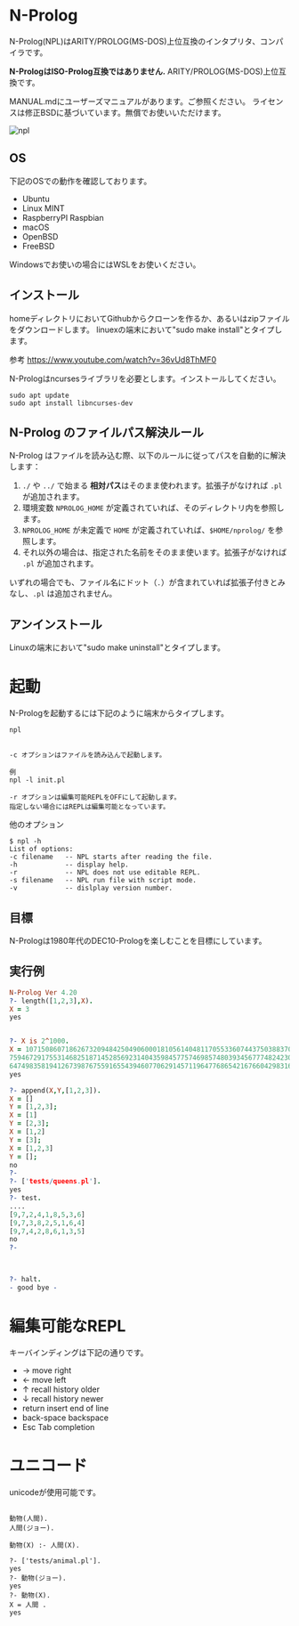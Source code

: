 # N-Prolog

N-Prolog(NPL)はARITY/PROLOG(MS-DOS)上位互換のインタプリタ、コンパイラです。 

**N-PrologはISO-Prolog互換ではありません.** ARITY/PROLOG(MS-DOS)上位互換です。

MANUAL.mdにユーザーズマニュアルがあります。ご参照ください。
ライセンスは修正BSDに基づいています。無償でお使いいただけます。

![npl](npl.png)


## OS
下記のOSでの動作を確認しております。

- Ubuntu
- Linux MINT
- RaspberryPI Raspbian
- macOS
- OpenBSD
- FreeBSD


Windowsでお使いの場合にはWSLをお使いください。


## インストール
homeディレクトリにおいてGithubからクローンを作るか、あるいはzipファイルをダウンロードします。
linuexの端末において"sudo make install"とタイプします。

参考 https://www.youtube.com/watch?v=36vUd8ThMF0


N-Prologはncursesライブラリを必要とします。インストールしてください。

```
sudo apt update
sudo apt install libncurses-dev
```




## N-Prolog のファイルパス解決ルール

N-Prolog はファイルを読み込む際、以下のルールに従ってパスを自動的に解決します：

1. `./` や `../` で始まる **相対パス**はそのまま使われます。拡張子がなければ `.pl` が追加されます。
2. 環境変数 `NPROLOG_HOME` が定義されていれば、そのディレクトリ内を参照します。
3. `NPROLOG_HOME` が未定義で `HOME` が定義されていれば、`$HOME/nprolog/` を参照します。
4. それ以外の場合は、指定された名前をそのまま使います。拡張子がなければ `.pl` が追加されます。

いずれの場合でも、ファイル名にドット（`.`）が含まれていれば拡張子付きとみなし、`.pl` は追加されません。


## アンインストール
Linuxの端末において"sudo make uninstall"とタイプします。


# 起動
N-Prologを起動するには下記のように端末からタイプします。

```
npl


-c オプションはファイルを読み込んで起動します。

例
npl -l init.pl

-r オプションは編集可能REPLをOFFにして起動します。
指定しない場合にはREPLは編集可能となっています。
```

他のオプション

```
$ npl -h
List of options:
-c filename   -- NPL starts after reading the file.
-h            -- display help.
-r            -- NPL does not use editable REPL.
-s filename   -- NPL run file with script mode.
-v            -- dislplay version number.

```


## 目標
N-Prologは1980年代のDEC10-Prologを楽しむことを目標にしています。


## 実行例
```prolog
N-Prolog Ver 4.20
?- length([1,2,3],X).
X = 3
yes


?- X is 2^1000.
X = 107150860718626732094842504906000181056140481170553360744375038837035105112493612249319837881569585812
7594672917553146825187145285692314043598457757469857480393456777482423098542107460506237114187795418215304
6474983581941267398767559165543946077062914571196477686542167660429831652624386837205668069376
yes

?- append(X,Y,[1,2,3]).
X = []
Y = [1,2,3];
X = [1]
Y = [2,3];
X = [1,2]
Y = [3];
X = [1,2,3]
Y = [];
no
?- 
?- ['tests/queens.pl'].
yes
?- test.
....
[9,7,2,4,1,8,5,3,6]
[9,7,3,8,2,5,1,6,4]
[9,7,4,2,8,6,1,3,5]
no
?- 



?- halt.
- good bye -

```

# 編集可能なREPL
キーバインディングは下記の通りです。

- → move right
- ← move left 
- ↑ recall history older
- ↓ recall history newer
- return insert end of line
- back-space  backspace
- Esc Tab completion

# ユニコード
unicodeが使用可能です。

```

動物(人間).
人間(ジョー).

動物(X) :- 人間(X).

?- ['tests/animal.pl'].
yes
?- 動物(ジョー).
yes
?- 動物(X).
X = 人間 .
yes

```

